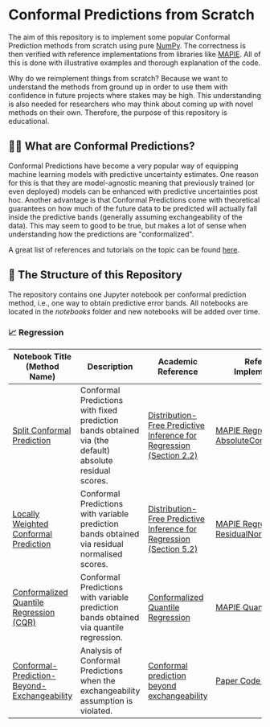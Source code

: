 # Conformal Predictions from Scratch

The aim of this repository is to implement some popular Conformal Prediction methods from scratch using pure [NumPy](https://numpy.org/). The correctness is then verified with reference implementations from libraries like [MAPIE](https://mapie.readthedocs.io/en/stable/). All of this is done with illustrative examples and thorough explanation of the code.

Why do we reimplement things from scratch? Because we want to understand the methods from ground up in order to use them with confidence in future projects where stakes may be high. This understanding is also needed for researchers who may think about coming up with novel methods on their own. Therefore, the purpose of this repository is educational.

## 🕵️‍♀️ What are Conformal Predictions?

Conformal Predictions have become a very popular way of equipping machine learning models with predictive uncertainty estimates. One reason for this is that they are model-agnostic meaning that previously trained (or even deployed) models can be enhanced with predictive uncertainties post hoc. Another advantage is that Conformal Predictions come with theoretical guarantees on how much of the future data to be predicted will actually fall inside the predictive bands (generally assuming exchangeability of the data). This may seem to good to be true, but makes a lot of sense when understanding how the predictions are "conformalized".

A great list of references and tutorials on the topic can be found [here](https://github.com/valeman/awesome-conformal-prediction).

## 📝 The Structure of this Repository

The repository contains one Jupyter notebook per conformal prediction method, i.e., one way to obtain predictive error bands. All notebooks are located in the *notebooks* folder and new notebooks will be added over time.

### 📈 Regression

| Notebook Title (Method Name)                                                                                                                                                                      | Description                                                                                            | Academic Reference                                                                                                                         | Reference Implementation                                                                                                              |
| ------------------------------------------------------------------------------------------------------------------------------------------------------------------------------------------------- | ------------------------------------------------------------------------------------------------------ | ------------------------------------------------------------------------------------------------------------------------------------------ | ------------------------------------------------------------------------------------------------------------------------------------- |
| [Split Conformal Prediction](https://github.com/joneswack/conformal-predictions-from-scratch/blob/main/notebooks/regression/1-Split-Conformal-Prediction.ipynb)                                   | Conformal Predictions with fixed prediction bands obtained via (the default) absolute residual scores. | [Distribution-Free Predictive Inference for Regression (Section 2.2)](https://arxiv.org/pdf/1604.04173.pdf)                                | [MAPIE Regressor with AbsoluteConformityScore](https://mapie.readthedocs.io/en/latest/generated/mapie.regression.MapieRegressor.html) |
| [Locally Weighted Conformal Prediction](https://github.com/joneswack/conformal-predictions-from-scratch/blob/main/notebooks/regression/2-Locally-Weighted-Conformal-Prediction.ipynb)             | Conformal Predictions with variable prediction bands obtained via residual normalised scores.          | [Distribution-Free Predictive Inference for Regression (Section 5.2)](https://arxiv.org/pdf/1604.04173.pdf)                                | [MAPIE Regressor with ResidualNormalisedScore](https://mapie.readthedocs.io/en/latest/generated/mapie.regression.MapieRegressor.html) |
| [Conformalized Quantile Regression (CQR)](https://github.com/joneswack/conformal-predictions-from-scratch/blob/main/notebooks/regression/3-Conformalised-Quantile-Regression.ipynb)               | Conformal Predictions with variable prediction bands obtained via quantile regression.                 | [Conformalized Quantile Regression](https://proceedings.neurips.cc/paper_files/paper/2019/file/5103c3584b063c431bd1268e9b5e76fb-Paper.pdf) | [MAPIE QuantileRegressor](https://mapie.readthedocs.io/en/latest/generated/mapie.regression.MapieQuantileRegressor.html)              |
| [Conformal-Prediction-Beyond-Exchangeability](https://github.com/joneswack/conformal-predictions-from-scratch/blob/main/notebooks/regression/4-Conformal-Prediction-Beyond-Exchangeability.ipynb) | Analysis of Conformal Predictions when the exchangeability assumption is violated.                     | [Conformal prediction beyond exchangeability](https://arxiv.org/abs/2202.13415)                                                            | [Paper Code ZIP-File](https://rinafb.github.io/code/nonexchangeable_conformal.zip)                                                    |